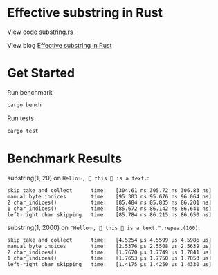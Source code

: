 # Effective substring in Rust

View code [substring.rs](./lib/substring.rs)

View blog [Effective substring in Rust](https://letmutex.com/article/effective-substring-in-rust)

# Get Started

Run benchmark

```bash
cargo bench
```

Run tests

```bash
cargo test
```

# Benchmark Results

substring(1, 20) on `Hello✨, 🎈 this 🎉 is a text.`:

```
skip take and collect      time:   [304.61 ns 305.72 ns 306.83 ns]
manual byte indices        time:   [95.303 ns 95.676 ns 96.064 ns]
2 char_indices()           time:   [85.484 ns 85.835 ns 86.201 ns]
1 char_indices()           time:   [85.672 ns 86.142 ns 86.641 ns]
left-right char skipping   time:   [85.784 ns 86.215 ns 86.650 ns]
```

substring(1, 2000) on `"Hello✨, 🎈 this 🎉 is a text.".repeat(100)`:

```
skip take and collect      time:   [4.5254 µs 4.5599 µs 4.5986 µs]
manual byte indices        time:   [2.5376 µs 2.5508 µs 2.5639 µs]
2 char_indices()           time:   [1.7670 µs 1.7749 µs 1.7841 µs]
1 char_indices()           time:   [1.7653 µs 1.7750 µs 1.7853 µs]
left-right char skipping   time:   [1.4175 µs 1.4250 µs 1.4330 µs]
```
